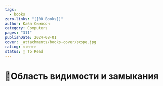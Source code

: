 ```yaml
---
tags:
  - books
zero-links: "[[00 Books]]"
author: Кайл Симпсон
category: Computers
pages: "311"
publishDate: 2024-08-01
cover: _attachments/books-cover/scope.jpg
rating: ⭐⭐⭐⭐⭐
status: 🔷 To Read
---
```

# 📔Область видимости и замыкания